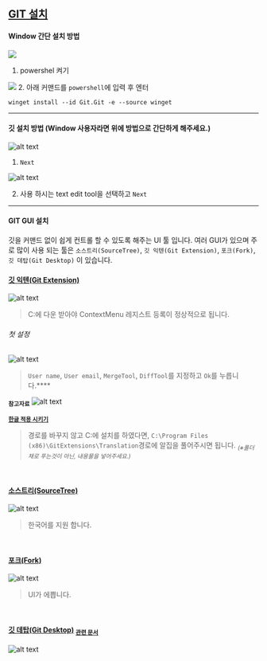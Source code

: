 ## [GIT 설치](https://git-scm.com/download/)

#### Window 간단 설치 방법

<img src="./resource\mqdmq7g49F.gif"></img>
1. powershel 켜기

<img src="./resource/powershell_RKUuy3tx9y.png"></img>
2. 아래 커맨드를 `powershell`에 입력 후 엔터
```shell
winget install --id Git.Git -e --source winget
```

****

#### 깃 설치 방법 (Window 사용자라면 위에 방법으로 간단하게 해주세요.)
![alt text](resource/Git-2.39.2-64-bit.tmp_lM2JTvTslx.png)

1. `Next`

![alt text](resource/Git-2.39.2-64-bit.tmp_tsS2ORnw4O.png)

2. 사용 하시는 text edit tool을 선택하고 `Next`

****

#### GIT GUI 설치
깃을 커맨드 없이 쉽게 컨트롤 할 수 있도록 해주는 UI 툴 입니다.
여러 GUI가 있으며 주로 많이 사용 되는 툴은 `소스트리(SourceTree)`, `깃 익텐(Git Extension)`, `포크(Fork)`, `깃 데탑(Git Desktop)` 이 있습니다.
</br>

#### [깃 익텐(Git Extension)](https://github.com/gitextensions/gitextensions/releases/)

![alt text](resource/GitExtensions_Jp5voCAT0b.png)

> C:에 다운 받아야 ContextMenu 레지스트 등록이 정상적으로 됩니다.

###### 첫 설정

![alt text](resource/kmn98jPer8.png)

> `User name`, `User email`, `MergeTool`, `DiffTool`를 지정하고 `Ok`를 누릅니다.****

<sub>**참고자료**</sub>
![alt text](resource/Oez2iC6sE2.png)

<sub>**[한글 적용 시키기](http://naver.me/GBlEFanC)**</sub>
> 경로를 바꾸지 않고 C:에 설치를 하였다면, `C:\Program Files (x86)\GitExtensions\Translation`경로에 알집을 풀어주시면 됩니다. <sub>*(※폴더 채로 푸는것이 아닌, 내용물을 넣어주세요.)*</sub>

</br>

#### [소스트리(SourceTree)](https://www.sourcetreeapp.com/)

![alt text](resource/image2018-6-7_15-46-10.png)

> 한국어를 지원 합니다.

</br>

#### [포크(Fork)](https://git-fork.com/)

![alt text](resource/image1Win.jpg)

> UI가 에쁩니다.

</br>

#### [깃 데탑(Git Desktop)](https://desktop.github.com/?ref_cta=download+desktop&ref_loc=installing+github+desktop&ref_page=docs) <sub>[관련 문서](https://docs.github.com/ko/desktop/installing-and-authenticating-to-github-desktop/installing-github-desktop)</sub>

![alt text](resource/github-desktop-screenshot-windows.png)
